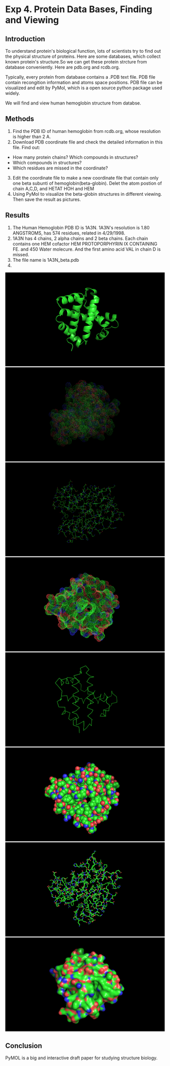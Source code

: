 # Exp 4. Protein Data Bases, Finding and Viewing

## Introduction
To understand protein's biological function, lots of scientists try to find out
the physical structure of proteins. Here are some databases, which collect 
known protein's structure.So we can get these protein strcture from database 
conveniently. Here are pdb.org and rcdb.org.

Typically, every protein from database contains a .PDB text file. PDB file 
contain recongition information and atoms space positions. PDB file can be
visualized and edit by PyMol, which is a open source python package used
widely.

We will find and view human hemoglobin structure from databse.

## Methods
1. Find the PDB ID of human hemoglobin from rcdb.org, whose resolution is 
higher than 2 A.
2. Download PDB coordinate file and check the detailed information in 
this file. Find out:
- How many protein chains? Which compounds in structures?
- Which compounds in structures?
- Which residues are missed in the coordinate?
3. Edit the coordinate file to make a new coordinate file that contain only 
one beta subunti of hemoglobin(beta-globin). Delet the atom postion of chain A,C,D, and HETAT HOH and HEM
4. Using PyMol to visualize the beta-globin structures in different viewing. Then save the result as pictures.

## Results
1. The Human Hemoglobin PDB ID is 1A3N. 1A3N's resolution is 1.80 ANGSTROMS, 
has 574 residues, related in 4/29/1998.
2. 1A3N has 4 chains, 2 alpha chains and 2 beta chains. Each chain contains
one HEM cofactor  HEM PROTOPORPHYRIN IX CONTAINING FE. and 450 Water molecure. 
And the first amino acid VAL in chain D is missed. 
3. The file name is 1A3N_beta.pdb
4.  
![](carton.png)
![](dots.png)
![](line.png)
![](mesh.png)
![](ribon.png)
![](spheres.png)
![](sticks.png)
![](surface.png)
## Conclusion
PyMOL is a big and interactive draft paper for studying structure biology.

